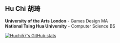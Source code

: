 <!--### Hi there 👋-->

## Hu Chi 胡琦
**University of the Arts London** - Games Design MA</br>
**National Tsing Hua University** - Computer Science BS

[![Huchi57's GitHub stats](https://github-readme-stats.vercel.app/api?username=huchi57&theme=react&count_private=true&show_icons=true&include_all_commits=true)](https://github.com/anuraghazra/github-readme-stats)



<!--
**huchi57/huchi57** is a ✨ _special_ ✨ repository because its `README.md` (this file) appears on your GitHub profile.

Here are some ideas to get you started:

- 🔭 I’m currently working on ...
- 🌱 I’m currently learning ...
- 👯 I’m looking to collaborate on ...
- 🤔 I’m looking for help with ...
- 💬 Ask me about ...
- 📫 How to reach me: ...
- 😄 Pronouns: ...
- ⚡ Fun fact: ...
-->
